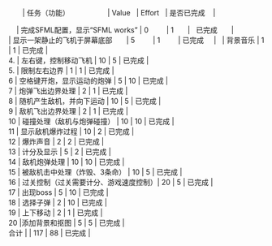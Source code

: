  
     | 任务（功能）                    |  Value    | Effort    | 是否已完成    |                                                   
              
     | 完成SFML配置，显示“SFML works”  | 0         |  1        |   已完成       |                            
     | 显示一架静止的飞机于屏幕底部       | 5         |  1         |  已完成      |  
     | 背景音乐                       | 1         |     1      |     已完成       |  
4.    | 左右键，控制移动飞机             | 10        |    5       |    已完成      |  
5.    | 限制左右边界                    | 1         |     1      |     已完成      |  
6    | 空格键开炮，显示运动的炮弹        | 5         |    10     |    已完成       |  
7    | 炮弹飞出边界处理                | 2          |     1      |    已完成      |  
8    | 随机产生敌机，并向下运动          | 10        |    5      |   已完成       |  
9    | 敌机飞出边界处理                | 2         |     1       |     已完成     |  
10   | 碰撞处理（敌机与炮弹碰撞）      | 10         |  10      |    已完成       |  
11   | 显示敌机爆炸过程                | 10         |    2       |    已完成      |  
12   | 爆炸声音                       | 2           |    2        |    已完成     |  
13   | 计分及显示                     | 5         |    2       |      已完成      |  
14   | 敌机炮弹处理                   | 10         |    10       |    已完成       |  
15   | 被敌机击中处理（炸毁、3条命）     | 10          |    5       | 已完成         |  
16   | 过关控制（过关需要计分、游戏速度控制）| 20        |    5       |    已完成   |  
17   | 出现boss                              | 5           |  10         | 已完成  |  
18   | 选择子弹                              | 2           |   10        | 已完成  |  
19   | 上下移动                              | 2           |   1       | 已完成    |  
20		|添加背景和抠图					|	5			|	5			| 已完成	|  
合计   |                              |    117        |     88      |   已完成        |  

